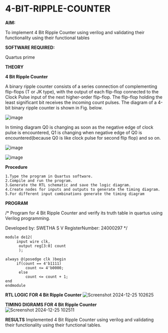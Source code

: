 # 4-BIT-RIPPLE-COUNTER

**AIM:**

To implement  4 Bit Ripple Counter using verilog and validating their functionality using their functional tables

**SOFTWARE REQUIRED:**

Quartus prime

**THEORY**

**4 Bit Ripple Counter**

A binary ripple counter consists of a series connection of complementing flip-flops (T or JK type), with the output of each flip-flop connected to the Clock Pulse input of the next higher-order flip-flop. The flip-flop holding the least significant bit receives the incoming count pulses. The diagram of a 4-bit binary ripple counter is shown in Fig. below.

![image](https://github.com/naavaneetha/4-BIT-RIPPLE-COUNTER/assets/154305477/cb4b74d4-31ab-4359-95d0-d22e67daba13)

In timing diagram Q0 is changing as soon as the negative edge of clock pulse is encountered, Q1 is changing when negative edge of Q0 is encountered(because Q0 is like clock pulse for second flip flop) and so on.

![image](https://github.com/naavaneetha/4-BIT-RIPPLE-COUNTER/assets/154305477/a573a7d6-014e-4e54-93e6-e2ac9530960b)

![image](https://github.com/naavaneetha/4-BIT-RIPPLE-COUNTER/assets/154305477/85e1958a-2fc1-49bb-9a9f-d58ccbf3663c)

**Procedure**

```
1.Type the program in Quartus software.
2.Compile and run the program.
3.Generate the RTL schematic and save the logic diagram.
4.Create nodes for inputs and outputs to generate the timing diagram.
5.For different input combinations generate the timing diagram

```

**PROGRAM**

/* Program for 4 Bit Ripple Counter and verify its truth table in quartus using Verilog programming.

 Developed by: SWETHA S V RegisterNumber: 24000297
*/
```
module de12(
     input wire clk,
	  output reg[3:0] count
	  );
	  
always @(posedge clk )begin
     if(count == 4'b1111)
	     count <= 4'b0000;
	  else 
	     count <= count + 1;
end 
endmodule
```

**RTL LOGIC FOR 4 Bit Ripple Counter**
![Screenshot 2024-12-25 102625](https://github.com/user-attachments/assets/eb5b1e6e-e7a5-4340-8708-83ca0aca3235)

**TIMING DIGRAMS FOR 4 Bit Ripple Counter**
![Screenshot 2024-12-25 102511](https://github.com/user-attachments/assets/01d7f8ae-ef8f-49dd-89d0-f7fc1490abdf)

**RESULTS**
 Implemented 4 Bit Ripple Counter using verilog and validating their functionality using their functional tables.
